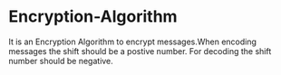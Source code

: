 # Encryption-Algorithm
It is an Encryption Algorithm to encrypt messages.When encoding messages the shift should be a postive number. For decoding the shift number should be negative.
